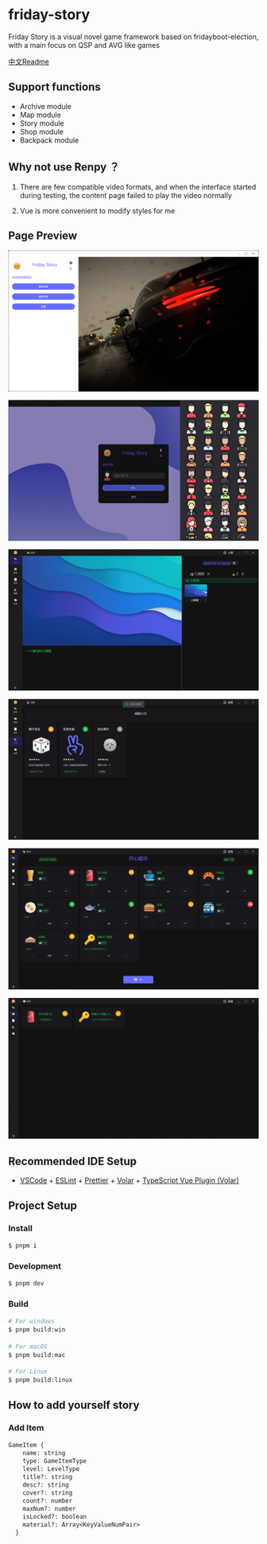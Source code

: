 # friday-story

Friday Story is a visual novel game framework based on fridayboot-election, with a main focus on QSP and AVG like games

[中文Readme](README_CN.md)

## Support functions

- Archive module
- Map module
- Story module
- Shop module
- Backpack module

## Why not use Renpy ？

1. There are few compatible video formats, and when the interface started during testing, the content page failed to play the video normally

2. Vue is more convenient to modify styles for me

## Page Preview

![Login Page](project/login.png)

![New Archive](project/1722248556522.png)

![Home Page](project/1722248333302.png)

![Achievement Page](project/1722248635251.png)

![Shop Page](project/1722248986270.png)

![Backpack Page](project/1722248993153.png)

## Recommended IDE Setup

- [VSCode](https://code.visualstudio.com/) + [ESLint](https://marketplace.visualstudio.com/items?itemName=dbaeumer.vscode-eslint) + [Prettier](https://marketplace.visualstudio.com/items?itemName=esbenp.prettier-vscode) + [Volar](https://marketplace.visualstudio.com/items?itemName=Vue.volar) + [TypeScript Vue Plugin (Volar)](https://marketplace.visualstudio.com/items?itemName=Vue.vscode-typescript-vue-plugin)

## Project Setup

### Install

```bash
$ pnpm i
```

### Development

```bash
$ pnpm dev
```

### Build

```bash
# For windows
$ pnpm build:win

# For macOS
$ pnpm build:mac

# For Linux
$ pnpm build:linux
```

## How to add yourself story

### Add Item

```
GameItem {
    name: string
    type: GameItemType
    level: LevelType
    title?: string
    desc?: string
    cover?: string
    count?: number
    maxNum?: number
    isLocked?: boolean
    material?: Array<KeyValueNumPair>
  }
```

